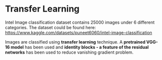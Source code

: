 # Transfer Learning

Intel Image classification dataset contains 25000 images under 6 different categories. The dataset could be found here: https://www.kaggle.com/datasets/puneet6060/intel-image-classification

Images are classified using <b>transfer learning</b> technique. A <b>pretrained VGG-16 model</b> has been used and <b>identity blocks - a feature of the residual networks</b> has been used to reduce vanishing gradient problem.
